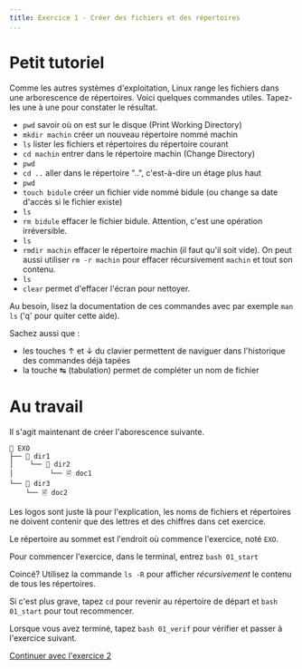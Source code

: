 ```yaml
---
title: Exercice 1 - Créer des fichiers et des répertoires
...
```


# Petit tutoriel

Comme les autres systèmes d'exploitation, Linux range les fichiers dans une
arborescence de répertoires. Voici quelques commandes utiles. Tapez-les une à une pour constater le résultat.

- `pwd` savoir où on est sur le disque (Print Working Directory)
- ```mkdir machin``` créer un nouveau répertoire nommé machin
- ```ls``` lister les fichiers et répertoires du répertoire courant
- ```cd machin``` entrer dans le répertoire machin (Change Directory)
- ```pwd```
- ```cd ..``` aller dans le répertoire "..", c'est-à-dire un étage plus haut
- ```pwd``` 
- ```touch bidule``` créer un fichier vide nommé bidule (ou change sa date d'accès si le fichier existe)
- ```ls``` 
- ```rm bidule``` effacer le fichier bidule. Attention, c'est une opération irréversible.
- ```ls``` 
- ```rmdir machin``` effacer le répertoire machin (il faut qu'il soit
  vide). On peut aussi utiliser ```rm -r machin``` pour effacer
  récursivement ```machin``` et tout son contenu.
- ```ls``` 
- ```clear``` permet d'effacer l'écran pour nettoyer.

Au besoin, lisez la documentation de ces commandes avec par exemple
```man ls``` ('q' pour quiter cette aide).

Sachez aussi que :

- les touches ↑ et ↓ du clavier permettent de naviguer dans l'historique des commandes déjà tapées
- la touche ↹ (tabulation) permet de compléter un nom de fichier

# Au travail

Il s'agit maintenant de créer l'aborescence suivante.

```
📁 EXO
├── 📁 dir1
│    └── 📁 dir2
│         └── 🖹 doc1
└── 📁 dir3
    └── 🖹 doc2
```

Les logos sont juste là pour l'explication, les noms de fichiers et
répertoires ne doivent contenir que des lettres et des chiffres dans
cet exercice. 

Le répertoire au sommet est l'endroit où commence
l'exercice, noté `EXO`.

Pour commencer l'exercice, dans le terminal, entrez ``bash 01_start``


Coincé? Utilisez la commande ```ls -R``` pour afficher
*récursivement* le contenu de tous les répertoires.

Si c'est plus grave, tapez ``cd`` pour revenir au répertoire de départ et ``bash 01_start`` pour tout recommencer.

Lorsque vous avez terminé, tapez ``bash 01_verif`` pour vérifier et passer à l'exercice suivant.

[Continuer avec l'exercice 2](02.html)
